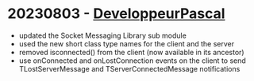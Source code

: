 # 20230803 - [DeveloppeurPascal](https://github.com/DeveloppeurPascal)

* updated the Socket Messaging Library sub module
* used the new short class type names for the client and the server
* removed isconnected() from the client (now available in its ancestor)
* use onConnected and onLostConnection events on the client to send TLostServerMessage and TServerConnectedMessage notifications
